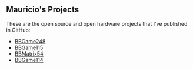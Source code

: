 ## Mauricio's Projects

These are the open source and open hardware projects that I've published in GitHub:

* [BBGame248](https://github.com/mtejada11/BBGame248)
* [BBGame115](https://github.com/mtejada11/BBGame115)
* [BBMatrix54](https://github.com/mtejada11/BBMatrix54)
* [BBGame114](https://github.com/mtejada11/BBGame114)
